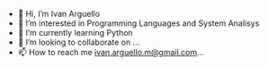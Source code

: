 - 👋 Hi, I’m Ivan Arguello
- 👀 I’m interested in Programming Languages and System Analisys
- 🌱 I’m currently learning Python
- 💞️ I’m looking to collaborate on ...
- 📫 How to reach me ivan.arguello.m@gmail.com...

<!---
civanarguellom/civanarguellom is a ✨ special ✨ repository because its `README.md` (this file) appears on your GitHub profile.
You can click the Preview link to take a look at your changes.
--->
